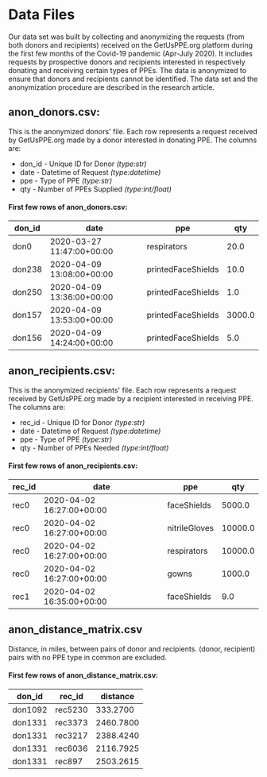 # Data Files

Our  data  set  was  built  by  collecting  and  anonymizing  the  requests  (from  both  donors and  recipients)  received  on  the  GetUsPPE.org  platform  during  the  first  few  months  of the Covid-19 pandemic (Apr-July 2020). It includes requests by prospective donors and recipients interested in respectively donating and receiving certain types of PPEs. The data is anonymized to ensure that donors and recipients cannot be identified. The data set and the anonymization procedure are described in the research article.

## anon_donors.csv:
This is the anonymized donors' file. Each row represents a request received by GetUsPPE.org made by a donor interested in donating PPE. The columns are:
- don_id - Unique ID for Donor *(type:str)*
- date - Datetime of Request *(type:datetime)*
- ppe - Type of PPE *(type:str)*
- qty - Number of PPEs Supplied *(type:int/float)*


#### First few rows of anon_donors.csv:
don_id|date|ppe|qty
|--|--|--|--
don0|2020-03-27 11:47:00+00:00|respirators|20.0
don238|2020-04-09 13:08:00+00:00|printedFaceShields|10.0
don250|2020-04-09 13:36:00+00:00|printedFaceShields|1.0
don157|2020-04-09 13:53:00+00:00|printedFaceShields|3000.0
don156|2020-04-09 14:24:00+00:00|printedFaceShields|5.0

## anon_recipients.csv:
This is the anonymized recipients' file. Each row represents a request received by GetUsPPE.org made by a recipient interested in receiving PPE. The columns are:
- rec_id - Unique ID for Donor *(type:str)*
- date - Datetime of Request *(type:datetime)*
- ppe - Type of PPE *(type:str)*
- qty - Number of PPEs Needed *(type:int/float)*


#### First few rows of anon_recipients.csv:
rec_id|date|ppe|qty
|--|--|--|--
rec0|2020-04-02 16:27:00+00:00|faceShields|5000.0
rec0|2020-04-02 16:27:00+00:00|nitrileGloves|10000.0
rec0|2020-04-02 16:27:00+00:00|respirators|10000.0
rec0|2020-04-02 16:27:00+00:00|gowns|1000.0
rec1|2020-04-02 16:35:00+00:00|faceShields|9.0

## anon_distance_matrix.csv
Distance, in miles, between pairs of donor and recipients. (donor, recipient) pairs with no PPE type in common are excluded.

#### First few rows of anon_distance_matrix.csv:
don_id|rec_id|distance
|--|--|--
don1092|rec5230|333.2700
don1331|rec3373|2460.7800
don1331|rec3217|2388.4240
don1331|rec6036|2116.7925
don1331|rec897|2503.2615
